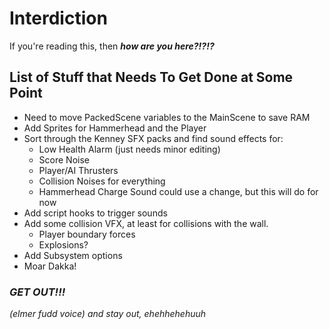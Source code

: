 # Interdiction
If you're reading this, then ***how are you here?!?!?***

## List of Stuff that Needs To Get Done at Some Point
* Need to move PackedScene variables to the MainScene to save RAM
* Add Sprites for Hammerhead and the Player
* Sort through the Kenney SFX packs and find sound effects for:
	* Low Health Alarm (just needs minor editing)
	* Score Noise
	* Player/AI Thrusters
	* Collision Noises for everything
	* Hammerhead Charge Sound could use a change, but this will do for now
* Add script hooks to trigger sounds
* Add some collision VFX, at least for collisions with the wall.
	* Player boundary forces
	* Explosions?
* Add Subsystem options
* Moar Dakka!

### *GET OUT!!!*
*(elmer fudd voice) and stay out, ehehhehehuuh*

